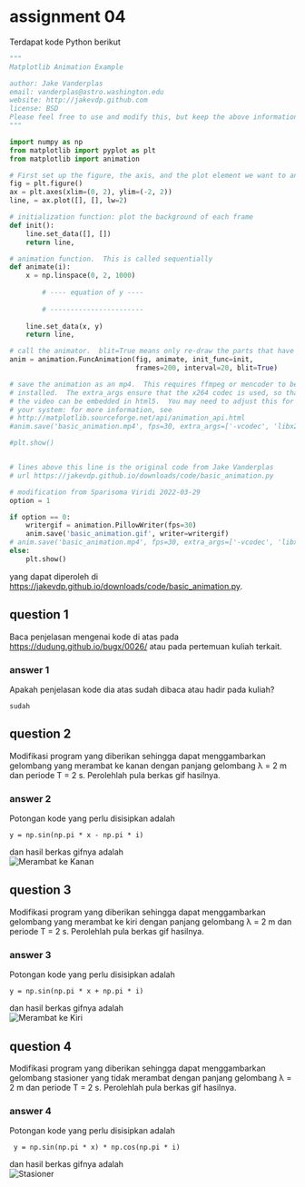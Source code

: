 # assignment 04
Terdapat kode Python berikut

```python
"""
Matplotlib Animation Example

author: Jake Vanderplas
email: vanderplas@astro.washington.edu
website: http://jakevdp.github.com
license: BSD
Please feel free to use and modify this, but keep the above information. Thanks!
"""

import numpy as np
from matplotlib import pyplot as plt
from matplotlib import animation

# First set up the figure, the axis, and the plot element we want to animate
fig = plt.figure()
ax = plt.axes(xlim=(0, 2), ylim=(-2, 2))
line, = ax.plot([], [], lw=2)

# initialization function: plot the background of each frame
def init():
    line.set_data([], [])
    return line,

# animation function.  This is called sequentially
def animate(i):
    x = np.linspace(0, 2, 1000)
		
		# ---- equation of y ----
		
		# -----------------------
		
    line.set_data(x, y)
    return line,

# call the animator.  blit=True means only re-draw the parts that have changed.
anim = animation.FuncAnimation(fig, animate, init_func=init,
                               frames=200, interval=20, blit=True)

# save the animation as an mp4.  This requires ffmpeg or mencoder to be
# installed.  The extra_args ensure that the x264 codec is used, so that
# the video can be embedded in html5.  You may need to adjust this for
# your system: for more information, see
# http://matplotlib.sourceforge.net/api/animation_api.html
#anim.save('basic_animation.mp4', fps=30, extra_args=['-vcodec', 'libx264'])

#plt.show()


# lines above this line is the original code from Jake Vanderplas
# url https://jakevdp.github.io/downloads/code/basic_animation.py

# modification from Sparisoma Viridi 2022-03-29
option = 1

if option == 0:
	writergif = animation.PillowWriter(fps=30)
	anim.save('basic_animation.gif', writer=writergif)
# anim.save('basic_animation.mp4', fps=30, extra_args=['-vcodec', 'libx264'])
else:
	plt.show()


```
yang dapat diperoleh di <https://jakevdp.github.io/downloads/code/basic_animation.py>.

## question 1
Baca penjelasan mengenai kode di atas pada <https://dudung.github.io/bugx/0026/> atau pada pertemuan kuliah terkait.

### answer 1
Apakah penjelasan kode dia atas sudah dibaca atau hadir pada kuliah?
```
sudah
```

## question 2
Modifikasi program yang diberikan sehingga dapat menggambarkan gelombang yang merambat ke kanan dengan panjang gelombang &lambda; = 2 m dan periode T = 2 s. Perolehlah pula berkas gif hasilnya.

### answer 2
Potongan kode yang perlu disisipkan adalah
```
y = np.sin(np.pi * x - np.pi * i)
```
dan hasil berkas gifnya adalah \
![Merambat ke Kanan]()


## question 3
Modifikasi program yang diberikan sehingga dapat menggambarkan gelombang yang merambat ke kiri dengan panjang gelombang &lambda; = 2 m dan periode T = 2 s. Perolehlah pula berkas gif hasilnya.

### answer 3
Potongan kode yang perlu disisipkan adalah
```
y = np.sin(np.pi * x + np.pi * i)
```
dan hasil berkas gifnya adalah \
![Merambat ke Kiri]()


## question 4
Modifikasi program yang diberikan sehingga dapat menggambarkan gelombang stasioner yang tidak merambat dengan panjang gelombang &lambda; = 2 m dan periode T = 2 s. Perolehlah pula berkas gif hasilnya.

### answer 4
Potongan kode yang perlu disisipkan adalah
```
 y = np.sin(np.pi * x) * np.cos(np.pi * i)
```
dan hasil berkas gifnya adalah \
![Stasioner]()
